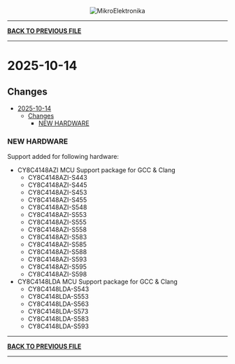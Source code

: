 <p align="center">
  <img src="http://www.mikroe.com/img/designs/beta/logo_small.png?raw=true" alt="MikroElektronika"/>
</p>

---

**[BACK TO PREVIOUS FILE](../changelog.md)**

---

# 2025-10-14

## Changes

- [2025-10-14](#2025-10-14)
  - [Changes](#changes)
    - [NEW HARDWARE](#new-hardware)

### NEW HARDWARE

Support added for following hardware:

+ CY8C4148AZI MCU Support package for GCC & Clang
  + CY8C4148AZI-S443
  + CY8C4148AZI-S445
  + CY8C4148AZI-S453
  + CY8C4148AZI-S455
  + CY8C4148AZI-S548
  + CY8C4148AZI-S553
  + CY8C4148AZI-S555
  + CY8C4148AZI-S558
  + CY8C4148AZI-S583
  + CY8C4148AZI-S585
  + CY8C4148AZI-S588
  + CY8C4148AZI-S593
  + CY8C4148AZI-S595
  + CY8C4148AZI-S598
+ CY8C4148LDA MCU Support package for GCC & Clang
  + CY8C4148LDA-S543
  + CY8C4148LDA-S553
  + CY8C4148LDA-S563
  + CY8C4148LDA-S573
  + CY8C4148LDA-S583
  + CY8C4148LDA-S593

---

**[BACK TO PREVIOUS FILE](../changelog.md)**

---
